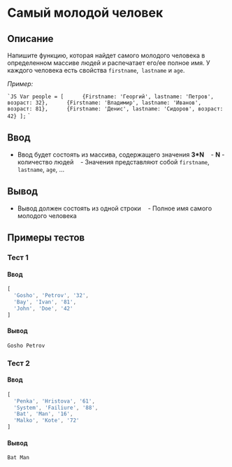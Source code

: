 # Самый молодой человек

## Описание
Напишите функцию, которая найдет самого молодого человека в определенном массиве людей и распечатает его/ее полное имя.
У каждого человека есть свойства `firstname`,` lastname` и `age`.

_Пример:_

`` `JS
Var people = [
     {Firstname: 'Георгий', lastname: 'Петров', возраст: 32},
     {Firstname: 'Владимир', lastname: 'Иванов', возраст: 81},
     {Firstname: 'Денис', lastname: 'Сидоров', возраст: 42}
];
`` `

## Ввод
- Ввод будет состоять из массива, содержащего значения **3\*N**
   - **N** - количество людей
   - Значения представляют собой `firstname`,` lastname`, `age`, ...

## Вывод
- Вывод должен состоять из одной строки
   - Полное имя самого молодого человека

## Примеры тестов

### Тест 1

#### Ввод
```js
[
  'Gosho', 'Petrov', '32',
  'Bay', 'Ivan', '81',
  'John', 'Doe', '42'
]
```

#### Вывод
```
Gosho Petrov
```

### Тест 2

#### Ввод
```js
[
  'Penka', 'Hristova', '61',
  'System', 'Failiure', '88',
  'Bat', 'Man', '16',
  'Malko', 'Kote', '72'
]
```

#### Вывод
```
Bat Man
```
